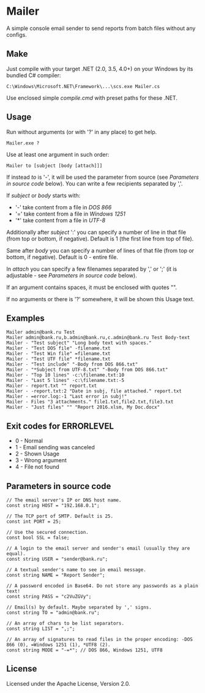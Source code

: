 # Mailer
A simple console email sender to send reports from batch files without any configs.

## Make
Just compile with your target .NET (2.0, 3.5, 4.0+) on your Windows by its bundled C# compiler:
```
C:\Windows\Microsoft.NET\Framework\...\scs.exe Mailer.cs
```

Use enclosed simple *compile.cmd* with preset paths for these .NET.

## Usage
Run without arguments (or with '?' in any place) to get help.
```
Mailer.exe ?
```

Use at least one argument in such order:
```
Mailer to [subject [body [attach]]]
```

If instead *to* is '-', it will be used the parameter from source (see *Parameters in source code* below).
You can write a few recipients separated by ','.

If *subject* or *body* starts with:
* '-' take content from a file in *DOS 866*
* '=' take content from a file in *Windows 1251*
* '\*' take content from a file in *UTF-8*

Additionally after *subject* ':' you can specify a number of line in that file (from top or bottom, if negative). Default is 1 (the first line from top of file).

Same after *body* you can specify a number of lines of that file (from top or bottom, if negative). Default is 0 - entire file.

In *attach* you can specify a few filenames separated by ',' or ';' (it is adjustable - see *Parameters in source code* below).

If an argument contains spaces, it must be enclosed with quotes "".

If no arguments or there is '?' somewhere, it will be shown this Usage text.

## Examples
```
Mailer admin@bank.ru Test
Mailer admin@bank.ru,b.admin@bank.ru,c.admin@bank.ru Test Body-text
Mailer - "Test subject" "Long body text with spaces."
Mailer - "Test DOS file" -filename.txt
Mailer - "Test Win file" =filename.txt
Mailer - "Test UTF file" *filename.txt
Mailer - "Test include" "-Body from DOS 866.txt"
Mailer - "*Subject from UTF-8.txt" "-Body from DOS 866.txt"
Mailer - "Top 10 lines" -c:\filename.txt:10
Mailer - "Last 5 lines" -c:\filename.txt:-5
Mailer - report.txt "" report.txt
Mailer - -report.txt:2 "Date in subj, file attached." report.txt
Mailer - =error.log:-1 "Last error in subj!"
Mailer - Files "3 attachments." file1.txt,file2.txt,file3.txt
Mailer - "Just files" "" "Report 2016.xlsm, My Doc.docx"
```

## Exit codes for ERRORLEVEL
* 0 - Normal
* 1 - Email sending was canceled
* 2 - Shown Usage
* 3 - Wrong argument
* 4 - File not found

## Parameters in source code
```
// The email server's IP or DNS host name.
const string HOST = "192.168.0.1";

// The TCP port of SMTP. Default is 25.
const int PORT = 25;

// Use the secured connection.
const bool SSL = false;

// A login to the email server and sender's email (usually they are equal).
const string USER = "sender@bank.ru";

// A textual sender's name to see in email message.
const string NAME = "Report Sender";

// A password encoded in Base64. Do not store any passwords as a plain text!
const string PASS = "c2VuZGVy";

// Email(s) by default. Maybe separated by ',' signs.
const string TO = "admin@bank.ru";

// An array of chars to be list separators.
const string LIST = ",;";

// An array of signatures to read files in the proper encoding: -DOS 866 (0), =Windows 1251 (1), *UTF8 (2).
const string MODE = "-=*"; // DOS 866, Windows 1251, UTF8
```

## License
Licensed under the Apache License, Version 2.0.
